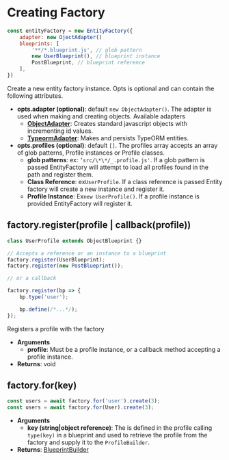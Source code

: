 # Creating Factory

```javascript
const entityFactory = new EntityFactory({
    adapter: new OjectAdapter()
    blueprints: [
        '**/*.blueprint.js', // glob pattern
        new UserBlueprint(), // blueprint instance
        PostBlueprint, // blueprint reference
    ],
})
```

Create a new entity factory instance. Opts is optional and can contain the
following attributes.

-   **opts.adapter (optional)**: default `new ObjectAdapter()`. The adapter is
    used when making and creating objects. Available adapters
    -   **[ObjectAdapter](adapters/object-adapter.md)**: Creates standard javascript objects with incrementing
        id values.
    -   **[TypeormAdapter](adapters/typeorm-adapter.md)**: Makes and persists TypeORM entities.
-   **opts.profiles (optional)**: default `[]`. The profiles array accepts an
    array of glob patterns, Profile instances or Profile classes.
    -   **glob patterns**: ex: `’src/\*\*/_.profile.js'`. If a glob pattern is passed EntityFactory will attempt to load all profiles found in the path and register them.
    -   **Class Reference**: ex`UserProfile`. If a class reference is passed Entity factory will create a new instance and register it.
    -   **Profile Instance**: Ex`new UserProfile()`. If a profile instance is
        provided EntityFactory will register it.

## factory.register(profile | callback(profile))

```javascript
class UserProfile extends ObjectBlueprint {}

// Accepts a reference or an instance to a blueprint
factory.register(UserBlueprint);
factory.register(new PostBlueprint());

// or a callback

factory.register(bp => {
    bp.type('user');

    bp.define(/*...*/);
});
```

Registers a profile with the factory

-   **Arguments**
    -   **profile**: Must be a profile instance, or a callback method accepting a
        profile instance.
-   **Returns**: void

## factory.for(key)

```javascript
const users = await factory.for('user').create(3);
const users = await factory.for(User).create(3);
```

-   **Arguments**
    -   **key (string|object reference)**: The is defined in the profile calling
        `type(key)` in a blueprint and used to retrieve the profile from the factory
        and supply it to the `ProfileBuilder`.
-   **Returns**: [BlueprintBuilder](/builder.md)
